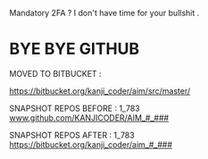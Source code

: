 Mandatory 2FA ? I don't have time for your bullshit .
# **BYE BYE GITHUB**

MOVED TO BITBUCKET :

https://bitbucket.org/kanji_coder/aim/src/master/


SNAPSHOT REPOS BEFORE : 1_783
www.github.com/KANJICODER/AIM_#_###

SNAPSHOT REPOS AFTER  : 1_783
https://bitbucket.org/kanji_coder/aim_#_###